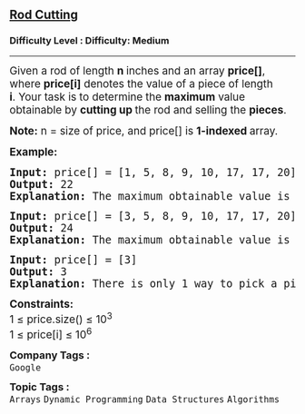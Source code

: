 <h2><a href="https://www.geeksforgeeks.org/problems/rod-cutting0840/1?page=2&difficulty=Medium&status=unsolved&sortBy=submissions">Rod Cutting</a></h2><h3>Difficulty Level : Difficulty: Medium</h3><hr><div class="problems_problem_content__Xm_eO"><p><span style="font-size: 14pt;">Given a rod of length <strong>n </strong>inches and an array <strong>price[]</strong>, where <strong>price[i]</strong> denotes the value of a piece of length <strong>i</strong>.&nbsp;Your task is to determine the <strong>maximum</strong> value obtainable by <strong>cutting up </strong>the rod and selling the <strong>pieces</strong>.</span></p>
<p><span style="font-size: 14pt;"><strong>Note:</strong> n = size of price, and price[] is <strong>1-indexed </strong>array.</span></p>
<p><span style="font-size: 14pt;"><strong>Example:</strong></span></p>
<pre><span style="font-size: 14pt;"><strong>Input:</strong> price[] = [1, 5, 8, 9, 10, 17, 17, 20]</span><br><span style="font-size: 14pt;"><strong>Output:</strong> 22</span><br><span style="font-size: 14pt;"><strong>Explanation:</strong> The maximum obtainable value is 22 by cutting in two pieces of lengths 2 and&nbsp;6, i.e., 5 + 17 = 22.</span></pre>
<pre><span style="font-size: 14pt;"><strong>Input: </strong>price[] = [3, 5, 8, 9, 10, 17, 17, 20]</span><br><span style="font-size: 14pt;"><strong>Output: </strong>24</span><br><span style="font-size: 14pt;"><strong>Explanation:&nbsp;</strong>The maximum obtainable value is&nbsp;24 by cutting the rod into 8 pieces&nbsp;of length 1, i.e, 8*price[1] = 8*3 = 24.<br></span></pre>
<pre><span style="font-size: 14pt;"><strong>Input: </strong>price[] = [3]</span><br><span style="font-size: 14pt;"><strong>Output: </strong>3</span><br><span style="font-size: 14pt;"><strong>Explanation:</strong> There is only 1 way to pick a piece of length 1.</span></pre>
<p><span style="font-size: 14pt;"><strong>Constraints:</strong><br>1 ≤ price.size() ≤ 10<sup>3</sup><br>1 ≤ price[i] ≤ 10<sup>6</sup></span></p></div><p><span style=font-size:18px><strong>Company Tags : </strong><br><code>Google</code>&nbsp;<br><p><span style=font-size:18px><strong>Topic Tags : </strong><br><code>Arrays</code>&nbsp;<code>Dynamic Programming</code>&nbsp;<code>Data Structures</code>&nbsp;<code>Algorithms</code>&nbsp;